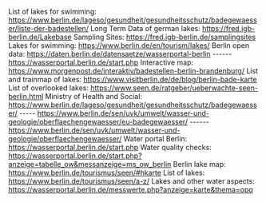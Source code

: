 List of lakes for swimming: https://www.berlin.de/lageso/gesundheit/gesundheitsschutz/badegewaesser/liste-der-badestellen/
Long Term Data of german lakes: https://fred.igb-berlin.de/Lakebase
Sampling Sites: https://fred.igb-berlin.de/samplingsites
Lakes for swimming: https://www.berlin.de/en/tourism/lakes/
Berlin open data: https://daten.berlin.de/datensaetze/wasserportal-berlin ------ https://wasserportal.berlin.de/start.php
Interactive map: https://www.morgenpost.de/interaktiv/badestellen-berlin-brandenburg/
List and trainmap of lakes: https://www.visitberlin.de/de/blog/berlin-bade-karte
List of overlooked lakes: https://www.seen.de/ratgeber/ueberwachte-seen-berlin.html
Ministry of Health and Social: https://www.berlin.de/lageso/gesundheit/gesundheitsschutz/badegewaesser/ ----- https://www.berlin.de/sen/uvk/umwelt/wasser-und-geologie/oberflaechengewaesser/eu-badegewaesser/
------ https://www.berlin.de/sen/uvk/umwelt/wasser-und-geologie/oberflaechengewaesser/
Water portal Berlin: https://wasserportal.berlin.de/start.php
Water quality checks: https://wasserportal.berlin.de/start.php?anzeige=tabelle_ow&messanzeige=ms_ow_berlin
Berlin lake map: https://www.berlin.de/tourismus/seen/#hkarte
List of lakes: https://www.berlin.de/tourismus/seen/a-z/
Lakes and other water aspects: https://wasserportal.berlin.de/messwerte.php?anzeige=karte&thema=opq
